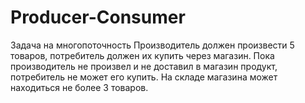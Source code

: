 # Producer-Consumer
Задача на многопоточность
Производитель должен произвести 5 товаров, потребитель должен их купить через магазин.
Пока производитель не произвел и не доставил в магазин продукт, потребитель не может его купить.
На складе магазина может находиться не более 3 товаров.
